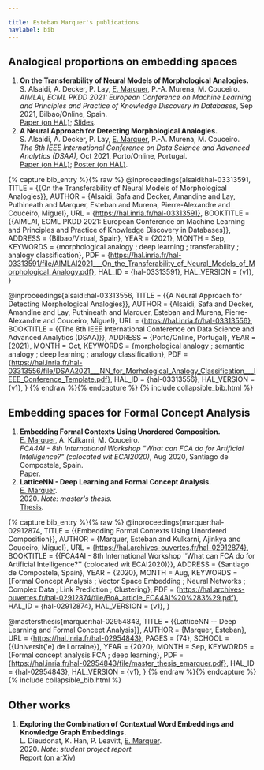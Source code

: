 ```yaml
---

title: Esteban Marquer's publications
navlabel: bib
---
```


<!-- A terme, trier par journal/conference (c'est comme ça qu'il faut faire quand on candidate quelquepar) -->
<!-- Voir pour faire plus petit -->

## Analogical proportions on embedding spaces
1. **On the Transferability of Neural Models of Morphological Analogies.** \
    S. Alsaidi, A. Decker, P. Lay, <ins>E. Marquer</ins>, P.-A. Murena, M. Couceiro. \
    *AIMLAI, ECML PKDD 2021: European Conference on Machine Learning and Principles and Practice of Knowledge Discovery in Databases*, Sep 2021, Bilbao/Online, Spain. \
    [Paper (on HAL)](https://project.inria.fr/aimlai/files/2021/09/AIMLAI_Talk_Transfering_Morphological_Analogies.pdf);
    [Slides](https://project.inria.fr/aimlai/files/2021/09/AIMLAI_Talk_Transfering_Morphological_Analogies.pdf).
2. **A Neural Approach for Detecting Morphological Analogies.** \
    S. Alsaidi, A. Decker, P. Lay, <ins>E. Marquer</ins>, P.-A. Murena, M. Couceiro. \
    *The 8th IEEE International Conference on Data Science and Advanced Analytics (DSAA)*, Oct 2021, Porto/Online, Portugal. \
    [Paper (on HAL)](https://hal.archives-ouvertes.fr/hal-03313556);
    [Poster (on HAL)](https://hal.archives-ouvertes.fr/hal-03328841).


{% capture bib_entry %}{% raw %}
@inproceedings{alsaidi:hal-03313591,
    TITLE = {{On the Transferability of Neural Models of Morphological Analogies}},
    AUTHOR = {Alsaidi, Safa and Decker, Amandine and Lay, Puthineath and Marquer, Esteban and Murena, Pierre-Alexandre and Couceiro, Miguel},
    URL = {https://hal.inria.fr/hal-03313591},
    BOOKTITLE = {{AIMLAI, ECML PKDD 2021: European Conference on Machine Learning and Principles and Practice of Knowledge Discovery in Databases}},
    ADDRESS = {Bilbao/Virtual, Spain},
    YEAR = {2021},
    MONTH = Sep,
    KEYWORDS = {morphological analogy ; deep learning ; transferability ; analogy classification},
    PDF = {https://hal.inria.fr/hal-03313591/file/AIMLAI2021___On_the_Transferability_of_Neural_Models_of_Morphological_Analogy.pdf},
    HAL_ID = {hal-03313591},
    HAL_VERSION = {v1},
}

@inproceedings{alsaidi:hal-03313556,
  TITLE = {{A Neural Approach for Detecting Morphological Analogies}},
  AUTHOR = {Alsaidi, Safa and Decker, Amandine and Lay, Puthineath and Marquer, Esteban and Murena, Pierre-Alexandre and Couceiro, Miguel},
  URL = {https://hal.inria.fr/hal-03313556},
  BOOKTITLE = {{The 8th IEEE International Conference on Data Science and Advanced Analytics (DSAA)}},
  ADDRESS = {Porto/Online, Portugal},
  YEAR = {2021},
  MONTH = Oct,
  KEYWORDS = {morphological analogy ; semantic analogy ; deep learning ; analogy classification},
  PDF = {https://hal.inria.fr/hal-03313556/file/DSAA2021___NN_for_Morhological_Analogy_Classification___IEEE_Conference_Template.pdf},
  HAL_ID = {hal-03313556},
  HAL_VERSION = {v1},
}
{% endraw %}{% endcapture %}
{% include collapsible_bib.html  %}

## Embedding spaces for Formal Concept Analysis
1. **Embedding Formal Contexts Using Unordered Composition.** \
    <ins>E. Marquer</ins>, A. Kulkarni, M. Couceiro. \
    *FCA4AI - 8th International Workshop "What can FCA do for Artificial Intelligence?" (colocated wit ECAI2020)*,
    Aug 2020, Santiago de Compostela, Spain. \
    [Paper](https://arxiv.org/abs/2004.08371).
2. **LatticeNN - Deep Learning and Formal Concept Analysis.** \
    <ins>E. Marquer</ins>. \
    2020\. *Note: master's thesis.* \
    [Thesis](https://hal.inria.fr/hal-02954843).

{% capture bib_entry %}{% raw %}
@inproceedings{marquer:hal-02912874,
  TITLE = {{Embedding Formal Contexts Using Unordered Composition}},
  AUTHOR = {Marquer, Esteban and Kulkarni, Ajinkya and Couceiro, Miguel},
  URL = {https://hal.archives-ouvertes.fr/hal-02912874},
  BOOKTITLE = {{FCA4AI - 8th International Workshop ''What can FCA do for Artificial Intelligence?''  (colocated wit ECAI2020)}},
  ADDRESS = {Santiago de Compostela, Spain},
  YEAR = {2020},
  MONTH = Aug,
  KEYWORDS = {Formal Concept Analysis ; Vector Space Embedding ; Neural Networks ; Complex Data ; Link Prediction ; Clustering},
  PDF = {https://hal.archives-ouvertes.fr/hal-02912874/file/BoA_article_FCA4AI%20%283%29.pdf},
  HAL_ID = {hal-02912874},
  HAL_VERSION = {v1},
}

@mastersthesis{marquer:hal-02954843,
  TITLE = {{LatticeNN -- Deep Learning and Formal Concept Analysis}},
  AUTHOR = {Marquer, Esteban},
  URL = {https://hal.inria.fr/hal-02954843},
  PAGES = {74},
  SCHOOL = {{Universit{\'e} de Lorraine}},
  YEAR = {2020},
  MONTH = Sep,
  KEYWORDS = {Formal concept analysis FCA ; deep learning},
  PDF = {https://hal.inria.fr/hal-02954843/file/master_thesis_emarquer.pdf},
  HAL_ID = {hal-02954843},
  HAL_VERSION = {v1},
}
{% endraw %}{% endcapture %}
{% include collapsible_bib.html  %}

## Other works
1. **Exploring the Combination of Contextual Word Embeddings and Knowledge Graph Embeddings.** \
    L. Dieudonat, K. Han, P. Leavitt, <ins>E. Marquer</ins>. \
    2020\. *Note: student project report.* \
    [Report (on arXiv)](https://arxiv.org/abs/2004.08371)
